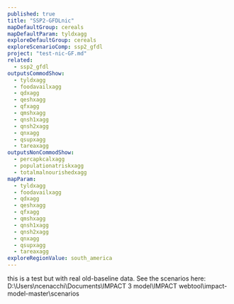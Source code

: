 ```yaml
---
published: true
title: "SSP2-GFDLnic"
mapDefaultGroup: cereals
mapDefaultParam: tyldxagg
exploreDefaultGroup: cereals
exploreScenarioComp: ssp2_gfdl
project: "test-nic-GF.md"
related: 
  - ssp2_gfdl
outputsCommodShow: 
  - tyldxagg
  - foodavailxagg
  - qdxagg
  - qeshxagg
  - qfxagg
  - qmshxagg
  - qnsh1xagg
  - qnsh2xagg
  - qnxagg
  - qsupxagg
  - tareaxagg
outputsNonCommodShow: 
  - percapkcalxagg
  - populationatriskxagg
  - totalmalnourishedxagg
mapParam: 
  - tyldxagg
  - foodavailxagg
  - qdxagg
  - qeshxagg
  - qfxagg
  - qmshxagg
  - qnsh1xagg
  - qnsh2xagg
  - qnxagg
  - qsupxagg
  - tareaxagg
exploreRegionValue: south_america
---
```




this is a test but with real old-baseline data. See the scenarios here: D:\Users\ncenacchi\Documents\IMPACT 3 model\IMPACT webtool\impact-model-master\scenarios
